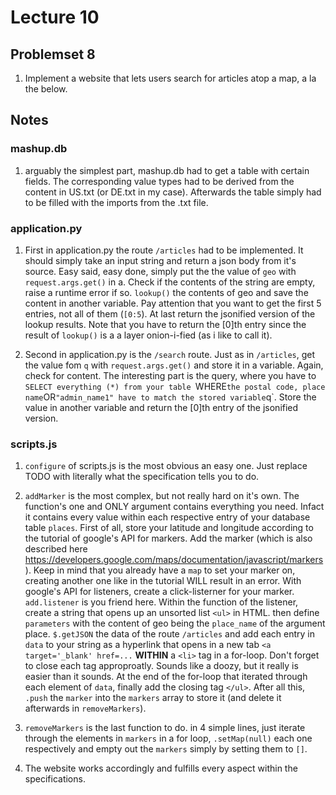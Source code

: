 # Lecture 10

## Problemset 8

1. Implement a website that lets users search for articles atop a map, a la the below.

## Notes

### mashup.db

1. arguably the simplest part, mashup.db had to get a table
with certain fields. The corresponding value types had to be
derived from the content in US.txt (or DE.txt in my case).
Afterwards the table simply had to be filled with the imports
from the .txt file.

### application.py

1. First in application.py the route `/articles` had to be
implemented. It should simply take an input string and return
a json body from it's source. Easy said, easy done, simply
put the the value of `geo` with `request.args.get()` in a.
Check if the contents of the string are empty, raise a 
runtime error if so. `lookup()` the contents of geo and save
the content in another variable. Pay attention that you want
to get the first 5 entries, not all of them (`[0:5`).
At last return the jsonified version of the lookup results.
Note that you have to return the [0]th entry since the result
of `lookup()` is a a layer onion-i-fied (as i like to call it).

2. Second in application.py is the `/search` route. Just as in
`/articles`, get the value fom `q` with `request.args.get()` and
store it in a variable. Again, check for content. The interesting
part is the query, where you have to `SELECT everything (*) from
your table `WHERE` the postal code, place name `OR` "admin_name1"
have to match the stored variable `q`. Store the value in another
variable and return the [0]th entry of the jsonified version.

### scripts.js

1. `configure` of scripts.js is the most obvious an easy one.
Just replace TODO with literally what the specification tells you
to do.

2. `addMarker` is the most complex, but not really hard on it's
own. The function's one and ONLY argument contains everything you
need. Infact it contains every value within each respective entry
of your database table `places`. First of all, store your
latitude and longitude according to the tutorial of google's 
API for markers. Add the marker (which is also described here
https://developers.google.com/maps/documentation/javascript/markers).
Keep in mind that you already have a `map` to set your marker on,
creating another one like in the tutorial WILL result in an error.
With google's API for listeners, create a click-listerner for your 
marker. `add.listener` is you friend here. Within the function of the
listener, create a string that opens up an unsorted list `<ul>` in HTML.
then define `parameters` with the content of geo being the `place_name`
of the argument place. `$.getJSON` the data of the route `/articles` and
add each entry in `data` to your string as a hyperlink that opens in a 
new tab `<a target='_blank' href=...` **WITHIN** a `<li>` tag in a 
for-loop. Don't forget to close each tag approproatly.  Sounds like a
doozy, but it really is easier than it sounds. At the end of the
for-loop that iterated through each element of `data`, finally add the
closing tag `</ul>`.
After all this, `.push` the `marker` into the `markers` array to store
it (and delete it afterwards in `removeMarkers`).

3. `removeMarkers` is the last function to do. in 4 simple lines, just
iterate through the elements in `markers` in a for loop, `.setMap(null)`
each one respectively and empty out the `markers` simply by setting them
to `[]`.

4. The website works accordingly and fulfills every aspect within the
specifications.